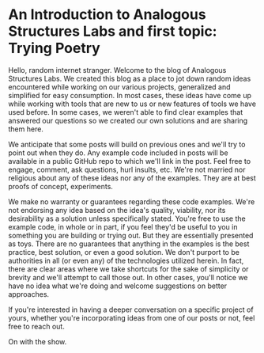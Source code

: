 # An Introduction to Analogous Structures Labs and first topic: Trying Poetry

Hello, random internet stranger. Welcome to the blog of Analogous Structures Labs. We created this blog as a place to jot down random ideas encountered while working on our various projects, generalized and simplified for easy consumption. In most cases, these ideas have come up while working with tools that are new to us or new features of tools we have used before. In some cases, we weren't able to find clear examples that answered our questions so we created our own solutions and are sharing them here.

We anticipate that some posts will build on previous ones and we'll try to point out when they do. Any example code included in posts will be available in a public GitHub repo to which we'll link in the post. Feel free to engage, comment, ask questions, hurl insults, etc. We're not married nor religious about any of these ideas nor any of the examples. They are at best proofs of concept, experiments.

We make no warranty or guarantees regarding these code examples. We're not endorsing any idea based on the idea's quality, viability, nor its desirability as a solution unless specifically stated. You're free to use the example code, in whole or in part, if you feel they'd be useful to you in something you are building or trying out. But they are essentially presented as toys. There are no guarantees that anything in the examples is the best practice, best solution, or even a good solution. We don't purport to be authorities in all (or even any) of the technologies utilized herein. In fact, there are clear areas where we take shortcuts for the sake of simplicity or brevity and we'll attempt to call those out. In other cases, you'll notice we have no idea what we're doing and welcome suggestions on better approaches.

If you're interested in having a deeper conversation on a specific project of yours, whether you're incorporating ideas from one of our posts or not, feel free to reach out.

On with the show.
